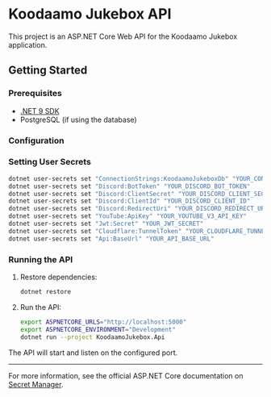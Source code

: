 # Koodaamo Jukebox API

This project is an ASP.NET Core Web API for the Koodaamo Jukebox application.

## Getting Started

### Prerequisites
- [.NET 9 SDK](https://dotnet.microsoft.com/en-us/download/dotnet/9.0)
- PostgreSQL (if using the database)

### Configuration

### Setting User Secrets

```bash
dotnet user-secrets set "ConnectionStrings:KoodaamoJukeboxDb" "YOUR_CONNECTION_STRING"
dotnet user-secrets set "Discord:BotToken" "YOUR_DISCORD_BOT_TOKEN"
dotnet user-secrets set "Discord:ClientSecret" "YOUR_DISCORD_CLIENT_SECRET"
dotnet user-secrets set "Discord:ClientId" "YOUR_DISCORD_CLIENT_ID"
dotnet user-secrets set "Discord:RedirectUri" "YOUR_DISCORD_REDIRECT_URI"
dotnet user-secrets set "YouTube:ApiKey" "YOUR_YOUTUBE_V3_API_KEY"
dotnet user-secrets set "Jwt:Secret" "YOUR_JWT_SECRET"
dotnet user-secrets set "Cloudflare:TunnelToken" "YOUR_CLOUDFLARE_TUNNEL_TOKEN"
dotnet user-secrets set "Api:BaseUrl" "YOUR_API_BASE_URL"
```

### Running the API

1. Restore dependencies:
   ```bash
   dotnet restore
   ```
2. Run the API:
   ```bash
   export ASPNETCORE_URLS="http://localhost:5000"
   export ASPNETCORE_ENVIRONMENT="Development"
   dotnet run --project KoodaamoJukebox.Api
   ```

The API will start and listen on the configured port.

---

For more information, see the official ASP.NET Core documentation on [Secret Manager](https://learn.microsoft.com/en-us/aspnet/core/security/app-secrets).
